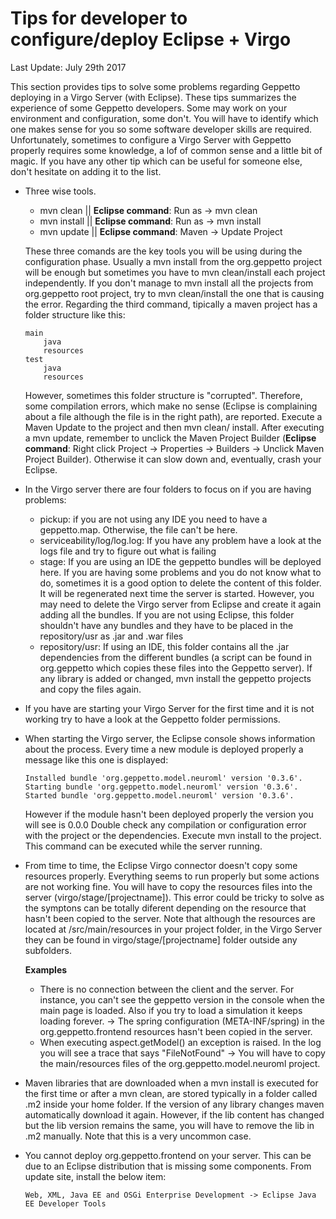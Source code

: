 Tips for developer to configure/deploy Eclipse + Virgo
======================================================

Last Update: July 29th 2017

This section provides tips to solve some problems regarding Geppetto
deploying in a Virgo Server (with Eclipse). These tips summarizes the
experience of some Geppetto developers. Some may work on your
environment and configuration, some don't. You will have to identify
which one makes sense for you so some software developer skills are
required. Unfortunately, sometimes to configure a Virgo Server with
Geppetto properly requires some knowledge, a lof of common sense and a
little bit of magic. If you have any other tip which can be useful for
someone else, don't hesitate on adding it to the list.

-   Three wise tools.

    -   mvn clean || **Eclipse command**: Run as -> mvn clean
    -   mvn install || **Eclipse command**: Run as -> mvn install
    -   mvn update || **Eclipse command**: Maven -> Update Project

    These three comands are the key tools you will be using during the
    configuration phase. Usually a mvn install from the org.geppetto
    project will be enough but sometimes you have to mvn clean/install
    each project independently. If you don't manage to mvn install all
    the projects from org.geppetto root project, try to mvn
    clean/install the one that is causing the error. Regarding the third
    command, tipically a maven project has a folder structure like this:

        main
            java    
            resources
        test    
            java
            resources

    However, sometimes this folder structure is "corrupted". Therefore,
    some compilation errors, which make no sense (Eclipse is complaining
    about a file although the file is in the right path), are reported.
    Execute a Maven Update to the project and then mvn clean/ install.
    After executing a mvn update, remember to unclick the Maven Project
    Builder (**Eclipse command**: Right click Project ->
    Properties -> Builders -> Unclick Maven Project Builder).
    Otherwise it can slow down and, eventually, crash your Eclipse.

-   In the Virgo server there are four folders to focus on if you are
    having problems:
    -   pickup: if you are not using any IDE you need to have
        a geppetto.map. Otherwise, the file can't be here.
    -   serviceability/log/log.log: If you have any problem have a look
        at the logs file and try to figure out what is failing
    -   stage: If you are using an IDE the geppetto bundles will be
        deployed here. If you are having some problems and you do not
        know what to do, sometimes it is a good option to delete the
        content of this folder. It will be regenerated next time the
        server is started. However, you may need to delete the Virgo
        server from Eclipse and create it again adding all the bundles.
        If you are not using Eclipse, this folder shouldn't have any
        bundles and they have to be placed in the repository/usr as .jar
        and .war files
    -   repository/usr: If using an IDE, this folder contains all the
        .jar dependencies from the different bundles (a script can be
        found in org.geppetto which copies these files into the
        Geppetto server). If any library is added or changed, mvn
        install the geppetto projects and copy the files again.
-   If you have are starting your Virgo Server for the first time and it
    is not working try to have a look at the Geppetto
    folder permissions.
-   When starting the Virgo server, the Eclipse console shows
    information about the process. Every time a new module is deployed
    properly a message like this one is displayed:

        Installed bundle 'org.geppetto.model.neuroml' version '0.3.6'.
        Starting bundle 'org.geppetto.model.neuroml' version '0.3.6'.
        Started bundle 'org.geppetto.model.neuroml' version '0.3.6'.

    However if the module hasn't been deployed properly the version you
    will see is 0.0.0 Double check any compilation or configuration
    error with the project or the dependencies. Execute mvn install to
    the project. This command can be executed while the server running.

-   From time to time, the Eclipse Virgo connector doesn't copy some
    resources properly. Everything seems to run properly but some
    actions are not working fine. You will have to copy the resources
    files into the server (virgo/stage/\[projectname\]). This error
    could be tricky to solve as the symptons can be totally diferent
    depending on the resource that hasn't been copied to the server.
    Note that although the resources are located at /src/main/resources
    in your project folder, in the Virgo Server they can be found in
    virgo/stage/\[projectname\] folder outside any subfolders.

    **Examples**

    -   There is no connection between the client and the server. For
        instance, you can't see the geppetto version in the console when
        the main page is loaded. Also if you try to load a simulation it
        keeps loading forever. -> The spring
        configuration (META-INF/spring) in the org.geppetto.frontend
        resources hasn't been copied in the server.
    -   When executing aspect.getModel() an exception is raised. In the
        log you will see a trace that says "FileNotFound" -> You will
        have to copy the main/resources files of the
        org.geppetto.model.neuroml project.
        
-   Maven libraries that are downloaded when a mvn install is executed
    for the first time or after a mvn clean, are stored typically in a
    folder called .m2 inside your home folder. If the version of any
    library changes maven automatically download it again. However, if
    the lib content has changed but the lib version remains the same,
    you will have to remove the lib in .m2 manually. Note that this is a
    very uncommon case.
-   You cannot deploy org.geppetto.frontend on your server. This can be
    due to an Eclipse distribution that is missing some components. From
    update site, install the below item:

        Web, XML, Java EE and OSGi Enterprise Development -> Eclipse Java EE Developer Tools
    


